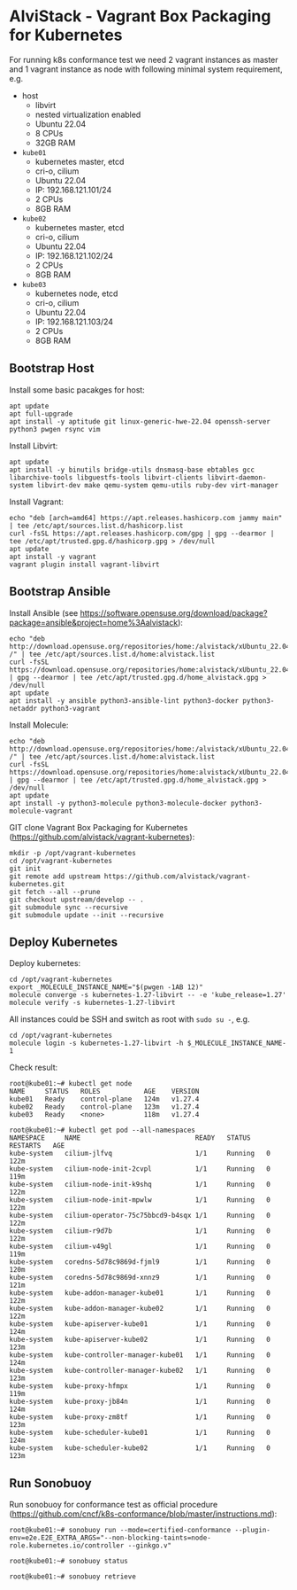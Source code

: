 # AlviStack - Vagrant Box Packaging for Kubernetes

For running k8s conformance test we need 2 vagrant instances as master
and 1 vagrant instance as node with following minimal system
requirement, e.g.

-   host
    -   libvirt
    -   nested virtualization enabled
    -   Ubuntu 22.04
    -   8 CPUs
    -   32GB RAM
-   `kube01`
    -   kubernetes master, etcd
    -   cri-o, cilium
    -   Ubuntu 22.04
    -   IP: 192.168.121.101/24
    -   2 CPUs
    -   8GB RAM
-   `kube02`
    -   kubernetes master, etcd
    -   cri-o, cilium
    -   Ubuntu 22.04
    -   IP: 192.168.121.102/24
    -   2 CPUs
    -   8GB RAM
-   `kube03`
    -   kubernetes node, etcd
    -   cri-o, cilium
    -   Ubuntu 22.04
    -   IP: 192.168.121.103/24
    -   2 CPUs
    -   8GB RAM

## Bootstrap Host

Install some basic pacakges for host:

    apt update
    apt full-upgrade
    apt install -y aptitude git linux-generic-hwe-22.04 openssh-server python3 pwgen rsync vim

Install Libvirt:

    apt update
    apt install -y binutils bridge-utils dnsmasq-base ebtables gcc libarchive-tools libguestfs-tools libvirt-clients libvirt-daemon-system libvirt-dev make qemu-system qemu-utils ruby-dev virt-manager

Install Vagrant:

    echo "deb [arch=amd64] https://apt.releases.hashicorp.com jammy main" | tee /etc/apt/sources.list.d/hashicorp.list
    curl -fsSL https://apt.releases.hashicorp.com/gpg | gpg --dearmor | tee /etc/apt/trusted.gpg.d/hashicorp.gpg > /dev/null
    apt update
    apt install -y vagrant
    vagrant plugin install vagrant-libvirt

## Bootstrap Ansible

Install Ansible (see
<https://software.opensuse.org/download/package?package=ansible&project=home%3Aalvistack>):

    echo "deb http://download.opensuse.org/repositories/home:/alvistack/xUbuntu_22.04/ /" | tee /etc/apt/sources.list.d/home:alvistack.list
    curl -fsSL https://download.opensuse.org/repositories/home:alvistack/xUbuntu_22.04/Release.key | gpg --dearmor | tee /etc/apt/trusted.gpg.d/home_alvistack.gpg > /dev/null
    apt update
    apt install -y ansible python3-ansible-lint python3-docker python3-netaddr python3-vagrant

Install Molecule:

    echo "deb http://download.opensuse.org/repositories/home:/alvistack/xUbuntu_22.04/ /" | tee /etc/apt/sources.list.d/home:alvistack.list
    curl -fsSL https://download.opensuse.org/repositories/home:alvistack/xUbuntu_22.04/Release.key | gpg --dearmor | tee /etc/apt/trusted.gpg.d/home_alvistack.gpg > /dev/null
    apt update
    apt install -y python3-molecule python3-molecule-docker python3-molecule-vagrant

GIT clone Vagrant Box Packaging for Kubernetes
(<https://github.com/alvistack/vagrant-kubernetes>):

    mkdir -p /opt/vagrant-kubernetes
    cd /opt/vagrant-kubernetes
    git init
    git remote add upstream https://github.com/alvistack/vagrant-kubernetes.git
    git fetch --all --prune
    git checkout upstream/develop -- .
    git submodule sync --recursive
    git submodule update --init --recursive

## Deploy Kubernetes

Deploy kubernetes:

    cd /opt/vagrant-kubernetes
    export _MOLECULE_INSTANCE_NAME="$(pwgen -1AB 12)"
    molecule converge -s kubernetes-1.27-libvirt -- -e 'kube_release=1.27'
    molecule verify -s kubernetes-1.27-libvirt

All instances could be SSH and switch as root with `sudo su -`, e.g.

    cd /opt/vagrant-kubernetes
    molecule login -s kubernetes-1.27-libvirt -h $_MOLECULE_INSTANCE_NAME-1

Check result:

    root@kube01:~# kubectl get node
    NAME     STATUS   ROLES           AGE    VERSION
    kube01   Ready    control-plane   124m   v1.27.4
    kube02   Ready    control-plane   123m   v1.27.4
    kube03   Ready    <none>          118m   v1.27.4

    root@kube01:~# kubectl get pod --all-namespaces
    NAMESPACE     NAME                             READY   STATUS    RESTARTS   AGE
    kube-system   cilium-jlfvq                     1/1     Running   0          122m
    kube-system   cilium-node-init-2cvpl           1/1     Running   0          119m
    kube-system   cilium-node-init-k9shq           1/1     Running   0          122m
    kube-system   cilium-node-init-mpwlw           1/1     Running   0          122m
    kube-system   cilium-operator-75c75bbcd9-b4sqx 1/1     Running   0          122m
    kube-system   cilium-r9d7b                     1/1     Running   0          122m
    kube-system   cilium-v49gl                     1/1     Running   0          119m
    kube-system   coredns-5d78c9869d-fjml9         1/1     Running   0          120m
    kube-system   coredns-5d78c9869d-xnnz9         1/1     Running   0          121m
    kube-system   kube-addon-manager-kube01        1/1     Running   0          122m
    kube-system   kube-addon-manager-kube02        1/1     Running   0          122m
    kube-system   kube-apiserver-kube01            1/1     Running   0          124m
    kube-system   kube-apiserver-kube02            1/1     Running   0          123m
    kube-system   kube-controller-manager-kube01   1/1     Running   0          124m
    kube-system   kube-controller-manager-kube02   1/1     Running   0          123m
    kube-system   kube-proxy-hfmpx                 1/1     Running   0          119m
    kube-system   kube-proxy-jb84n                 1/1     Running   0          124m
    kube-system   kube-proxy-zm8tf                 1/1     Running   0          123m
    kube-system   kube-scheduler-kube01            1/1     Running   0          124m
    kube-system   kube-scheduler-kube02            1/1     Running   0          123m

## Run Sonobuoy

Run sonobuoy for conformance test as official procedure
(<https://github.com/cncf/k8s-conformance/blob/master/instructions.md>):

    root@kube01:~# sonobuoy run --mode=certified-conformance --plugin-env=e2e.E2E_EXTRA_ARGS="--non-blocking-taints=node-role.kubernetes.io/controller --ginkgo.v"

    root@kube01:~# sonobuoy status

    root@kube01:~# sonobuoy retrieve

